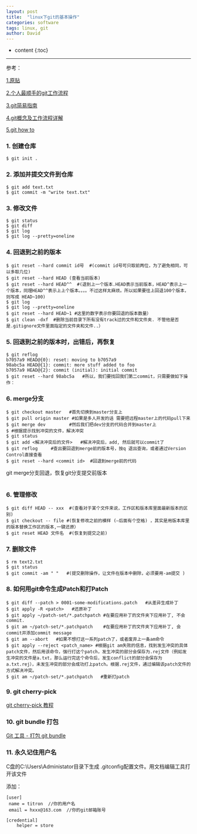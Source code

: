 ```yaml
---
layout: post
title:  "linux下git的基本操作"
categories: software
tags: linux, git
author: David
---
```


* content
{:toc}

---

参考：

[1.原贴](https://blog.csdn.net/qicheng777/article/details/74724015)

[2.个人最顺手的git工作流程](https://segmentfault.com/a/1190000015290004?utm_source=sf-related)

[3.git简易指南](https://www.bootcss.com/p/git-guide/)

[4.git概念及工作流程详解](https://www.cnblogs.com/tsingke/p/7350490.html)

[5.git how to](https://githowto.com/)


### 1. 创建仓库

```
$ git init .
```

### 2. 添加并提交文件到仓库

```
$ git add text.txt
$ git commit -m "write text.txt"
```

### 3. 修改文件

```
$ git status
$ git diff
$ git log
$ git log --pretty=oneline
```

### 4. 回退到之前的版本

```
$ git reset --hard commit id号  #(commit id号可只取前两位，为了避免相同，可以多取几位)
$ git reset --hard HEAD (查看当前版本)
$ git reset --hard HEAD^^  #(退到上一个版本.HEAD表示当前版本，HEAD^表示上一个版本，同理HEAD^^表示上上个版本。。。。不过这样太麻烦。所以如果要往上回退100个版本，则写成 HEAD~100)
$ git log
$ git log --pretty=oneline
$ git reset --hard HEAD~1 #这里的数字表示你要回退的版本数量）
$ git clean -dxf  #删除当前目录下所有没有track过的文件和文件夹. 不管他是否是.gitignore文件里面指定的文件夹和文件..）
```

### 5. 回退到之前的版本时，出错后，再恢复

```
$ git reflog
b7057a9 HEAD@{0}: reset: moving to b7057a9
98abc5a HEAD@{1}: commit: more stuff added to foo
b7057a9 HEAD@{2}: commit (initial): initial commit
$ git reset --hard 98abc5a   #所以，我们要找回我们第二commit，只需要做如下操作：
```

### 6. merge分支

```
$ git checkout master   #首先切换到master分支上
$ git pull origin master #如果是多人开发的话 需要把远程master上的代码pull下来
$ git merge dev         #然后我们把dev分支的代码合并到master上
$ #根据提示找到冲突的文件，解决冲突
$ git status
$ git add <解决冲突后的文件>   #解决冲突后，add, 然后就可以commit了
$ git reflog     #查出要回退到merge前的版本号，按q 退出查询，或者通过Version Control直接查看
$ git reset --hard <commit id>  #回退到merge前的代码
```

git merge分支回退，恢复git分支提交前版本
```
```

### 6. 管理修改

```
$ git diff HEAD -- xxx  #(查看对于某个文件来说，工作区和版本库里面最新版本的区别)
$ git checkout -- file #(恢复修改之前的模样 (–后面有个空格) ，其实是用版本库里的版本替换工作区的版本,一键还原）
$ git reset HEAD 文件名  #(恢复到提交之前)
```

### 7. 删除文件

```
$ rm text2.txt 
$ git status
$ git commit -am " "   #(提交删除操作，让文件在版本中删除，必须要用-am提交 )
```

### 8. 如何用git命令生成Patch和打Patch

```
$ git diff --patch > 0001-some-modifications.patch   #从差异生成补丁
$ git apply -R <patch>   #还原补丁
$ git apply ~/patch-set/*.patchpatch #在要应用补丁的文件夹下应用补丁, 不会commit. 
$ git am ~/patch-set/*.patchpatch    #在要应用补丁的文件夹下应用补丁, 会commit并添加commit message
$ git am --abort   #如果不想打这一系列patch了，或者废弃上一条am命令
$ git apply --reject <patch_name> #根据git am失败的信息，找到发生冲突的具体patch文件，然后用该命令，强行打这个patch，发生冲突的部分会保存为.rej文件（例如发生冲突的文件是a.txt，那么运行完这个命令后，发生conflict的部分会保存为a.txt.rej），未发生冲突的部分会成功打上patch。根据.rej文件，通过编辑该patch文件的方式解决冲突。
$ git am ~/patch-set/*.patchpatch   #重新打patch
```

### 9. git cherry-pick

[git cherry-pick 教程](http://www.ruanyifeng.com/blog/2020/04/git-cherry-pick.html)

### 10. git bundle 打包

[Git 工具 - 打包 git bundle](https://git-scm.com/book/zh/v2/Git-%E5%B7%A5%E5%85%B7-%E6%89%93%E5%8C%85)

### 11. 永久记住用户名
C盘的C:\Users\Administator目录下生成 .gitconfig配置文件。用文档编辑工具打开该文件

添加：
```
[user]
 name = titron  //你的用户名
 email = hxxx@163.com  //你的git邮箱账号

[credential]
    helper = store
```